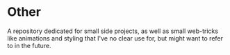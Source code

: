 # Other
A repository dedicated for small side projects, as well as small web-tricks like animations and styling that I've no clear use for, but might want to refer to in the future.

